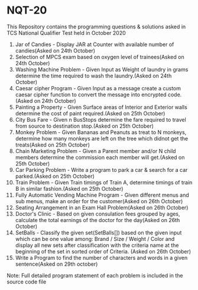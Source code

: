 # NQT-20
This Repository contains the programming questions & solutions asked in TCS National Qualifier Test held in October 2020

1. Jar of Candies - Display JAR at Counter with available number of candies(Asked on 24th October)
2. Selection of MPCS exam based on oxygen level of trainees(Asked on 24th October)
3. Washing Machine Problem - Given Input as Weight of laundry in grams determine the time required to wash the laundry.(Asked on 24th October)
4. Caesar cipher Program - Given Input as a message create a custom caesar cipher function to convert the message into encrypted code.(Asked on 24th October)
5. Painting a Property - Given Surface areas of Interior and Exterior walls determine the cost of paint required.(Asked on 25th October)
6. City Bus Fare - Given n BusStops determine the fare required to travel from source to destination stop.(Asked on 25th October)
7. Monkey Problem - Given Bananas and Peanuts as treat to N monkeys, determine how many monkeys are left on the tree which didnot get the treats(Asked on 25th October)
8. Chain Marketing Problem - Given a Parent member and/or N child members determine the commission each member will get.(Asked on 25th October)
9. Car Parking Problem - Write a program to park a car & search for a car parked.(Asked on 25th October)
10. Train Problem - Given Train timings of Train A, determine timings of train B in similar fashion.(Asked on 25th October)
11. Fully Automatic Vending Machine Program - Given different menus and sub menus, make an order for the customer(Asked on 26th October)
12. Seating Arrangement in an Exam Hall Problem(Asked on 26th October)
13. Doctor's Clinic - Based on given consulation fees grouped by ages, calculate the total earnings of the doctor for the day(Asked on 26th October)
14. SetBalls - Classify the given set(SetBalls[]) based on the given input which can be one value among: Brand / Size / Weight / Color and display all new sets after classification with the criteria name  at the beginning of the set  in sorted order of Criteria. (Asked on 26th October)
15. Write a Program to find the number of characters and words in a given sentence(Asked on 29th october)

Note: Full detailed program statement of each problem is included in the source code file
